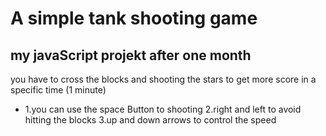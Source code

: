 # A simple tank shooting game 
## my javaScript projekt after one month
you have to cross the blocks and shooting the stars to get more score in a specific time (1 minute)
   - 1.you can use the space Button to shooting 
     2.right and left to avoid hitting the blocks 
     3.up and down arrows to control the speed
